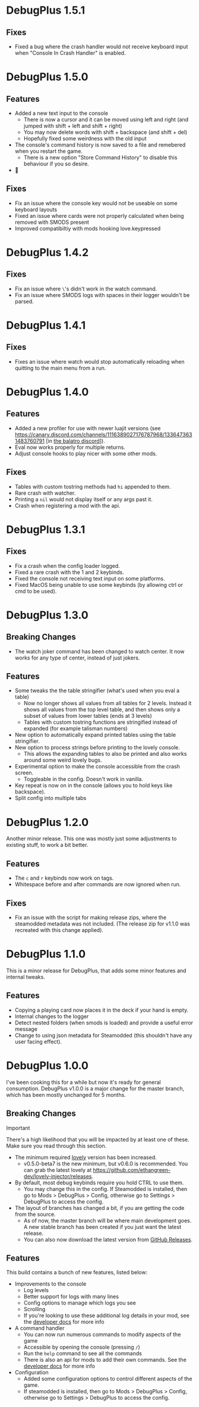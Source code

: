 # DebugPlus 1.5.1

## Fixes
- Fixed a bug where the crash handler would not receive keyboard input when "Console In Crash Handler" is enabled.

# DebugPlus 1.5.0

## Features
- Added a new text input to the console
  - There is now a cursor and it can be moved using left and right (and jumped with shift + left and shift + right)
  - You may now delete words with shift + backspace (and shift + del)
  - Hopefully fixed some weirdness with the old input
- The console's command history is now saved to a file and remebered when you restart the game.
  - There is a new option "Store Command History" to disable this behaviour if you so desire.
- 🥔

## Fixes
- Fix an issue where the console key would not be useable on some keyboard layouts
- Fixed an issue where cards were not properly calculated when being removed with SMODS present
- Improved compatibiltiy with mods hooking love.keypressed

# DebugPlus 1.4.2

## Fixes
- Fix an issue where `\`'s didn't work in the watch command.
- Fix an issue where SMODS logs with spaces in their logger wouldn't be parsed.

# DebugPlus 1.4.1

## Fixes
- Fixes an issue where watch would stop automatically reloading when quitting to the main menu from a run.

# DebugPlus 1.4.0

## Features
- Added a new profiler for use with newer luajit versions (see https://canary.discord.com/channels/1116389027176787968/1336473631483760791 [in [the balatro discord](https://discord.gg/balatro)]).
- Eval now works properly for multiple returns.
- Adjust console hooks to play nicer with some other mods.

## Fixes
- Tables with custom tostring methods had `hi` appended to them.
- Rare crash with watcher.
- Printing a `nil` would not display itself or any args past it.
- Crash when registering a mod with the api.

# DebugPlus 1.3.1

## Fixes
- Fix a crash when the config loader logged.
- Fixed a rare crash with the 1 and 2 keybinds.
- Fixed the console not receiving text input on some platforms.
- Fixed MacOS being unable to use some keybinds (by allowing ctrl or cmd to be used).

# DebugPlus 1.3.0

## Breaking Changes
- The watch joker command has been changed to watch center. It now works for any type of center, instead of just jokers.

## Features
- Some tweaks the the table stringifier (what's used when you eval a table)
  - Now no longer shows all values from all tables for 2 levels. Instead it shows all values from the top level table, and then shows only a subset of values from lower tables (ends at 3 levels)
  - Tables with custom tostring functions are stringified instead of expanded (for example talisman numbers)
- New option to automatically expand printed tables using the table stringifier.
- New option to process strings before printing to the lovely console.
  - This allows the expanding tables to also be printed and also works around some weird lovely bugs.
- Experimental option to make the console accessible from the crash screen.
  - Toggleable in the config. Doesn't work in vanilla.
- Key repeat is now on in the console (allows you to hold keys like backspace).
- Split config into multiple tabs


# DebugPlus 1.2.0

Another minor release. This one was mostly just some adjustments to existing stuff, to work a bit better.

## Features
- The `c` and `r` keybinds now work on tags.
- Whitespace before and after commands are now ignored when run.

## Fixes
- Fix an issue with the script for making release zips, where the steamodded metadata was not included. (The release zip for v1.1.0 was recreated with this change applied).

# DebugPlus 1.1.0

This is a minor release for DebugPlus, that adds some minor features and internal tweaks.

## Features
- Copying a playing card now places it in the deck if your hand is empty.
- Internal changes to the logger
- Detect nested folders (when smods is loaded) and provide a useful error message
- Change to using json metadata for Steamodded (this shouldn't have any user facing effect).

# DebugPlus 1.0.0

I've been cooking this for a while but now it's ready for general consumption. 
DebugPlus v1.0.0 is a major change for the master branch, which has been mostly 
unchanged for 5 months.

## Breaking Changes

> [!IMPORTANT]  
> There's a high likelihood that you will be impacted by at least one of these. Make sure you read through this section.

- The minimum required [lovely](https://github.com/ethangreen-dev/lovely-injector) version has been increased.  
    - v0.5.0-beta7 is the new minimum, but v0.6.0 is recommended. You can grab the latest lovely at https://github.com/ethangreen-dev/lovely-injector/releases.
- By default, most debug keybinds require you hold CTRL to use them.
    - You may change this in the config. If Steamodded is installed, then go to Mods > DebugPlus > Config, otherwise go to Settings > DebugPlus to access the config.
- The layout of branches has changed a bit, if you are getting the code from the source. 
    - As of now, the master branch will be where main development goes. A new stable branch has been created if you just want the latest release.
    - You can also now download the latest version from [GitHub Releases](https://github.com/WilsontheWolf/DebugPlus/releases).

## Features
This build contains a bunch of new features, listed below:
- Improvements to the console
    - Log levels
    - Better support for logs with many lines
    - Config options to manage which logs you see
    - Scrolling
    - If you're looking to use these additional log details in your mod, see the [developer docs](https://github.com/WilsontheWolf/DebugPlus/blob/master/docs/dev.md) for more info
- A command handler
    - You can now run numerous commands to modify aspects of the game
    - Accessible by opening the console (pressing `/`)
    - Run the `help` command to see all the commands
    - There is also an api for mods to add their own commands. See the [developer docs](https://github.com/WilsontheWolf/DebugPlus/blob/master/docs/dev.md) for more info
- Configuration
    - Added some configuration options to control different aspects of the game.
    - If steamodded is installed, then go to Mods > DebugPlus > Config, otherwise go to Settings > DebugPlus to access the config.
